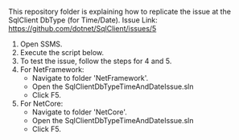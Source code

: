 This repository folder is explaining how to replicate the issue at the SqlClient DbType (for Time/Date).
Issue Link: https://github.com/dotnet/SqlClient/issues/5 

1. Open SSMS.
2. Execute the script below.	
3. To test the issue, follow the steps for 4 and 5.
4. For NetFramework:
	- Navigate to folder 'NetFramework'.
	- Open the SqlClientDbTypeTimeAndDateIssue.sln
	- Click F5.
4. For NetCore:
	- Navigate to folder 'NetCore'.
	- Open the SqlClientDbTypeTimeAndDateIssue.sln
	- Click F5.
